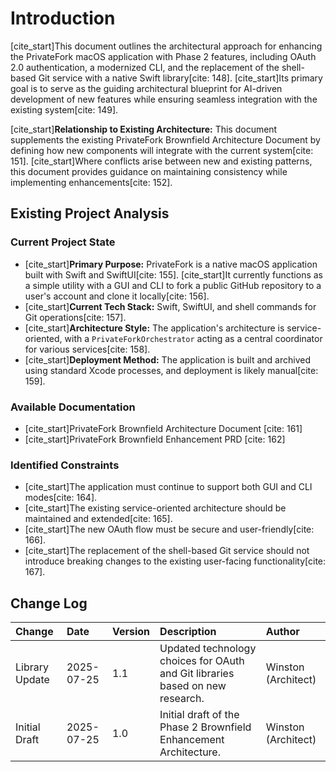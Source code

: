 # Introduction

[cite_start]This document outlines the architectural approach for enhancing the PrivateFork macOS application with Phase 2 features, including OAuth 2.0 authentication, a modernized CLI, and the replacement of the shell-based Git service with a native Swift library[cite: 148]. [cite_start]Its primary goal is to serve as the guiding architectural blueprint for AI-driven development of new features while ensuring seamless integration with the existing system[cite: 149].

[cite_start]**Relationship to Existing Architecture:** This document supplements the existing PrivateFork Brownfield Architecture Document by defining how new components will integrate with the current system[cite: 151]. [cite_start]Where conflicts arise between new and existing patterns, this document provides guidance on maintaining consistency while implementing enhancements[cite: 152].

## Existing Project Analysis

### Current Project State

-   [cite_start]**Primary Purpose:** PrivateFork is a native macOS application built with Swift and SwiftUI[cite: 155]. [cite_start]It currently functions as a simple utility with a GUI and CLI to fork a public GitHub repository to a user's account and clone it locally[cite: 156].
-   [cite_start]**Current Tech Stack:** Swift, SwiftUI, and shell commands for Git operations[cite: 157].
-   [cite_start]**Architecture Style:** The application's architecture is service-oriented, with a `PrivateForkOrchestrator` acting as a central coordinator for various services[cite: 158].
-   [cite_start]**Deployment Method:** The application is built and archived using standard Xcode processes, and deployment is likely manual[cite: 159].

### Available Documentation

-   [cite_start]PrivateFork Brownfield Architecture Document [cite: 161]
-   [cite_start]PrivateFork Brownfield Enhancement PRD [cite: 162]

### Identified Constraints

-   [cite_start]The application must continue to support both GUI and CLI modes[cite: 164].
-   [cite_start]The existing service-oriented architecture should be maintained and extended[cite: 165].
-   [cite_start]The new OAuth flow must be secure and user-friendly[cite: 166].
-   [cite_start]The replacement of the shell-based Git service should not introduce breaking changes to the existing user-facing functionality[cite: 167].

## Change Log

| Change | Date | Version | Description | Author |
| :--- | :--- | :--- | :--- | :--- |
| Library Update | 2025-07-25 | 1.1 | Updated technology choices for OAuth and Git libraries based on new research. | Winston (Architect) |
| Initial Draft | 2025-07-25 | 1.0 | Initial draft of the Phase 2 Brownfield Enhancement Architecture. | Winston (Architect) |
